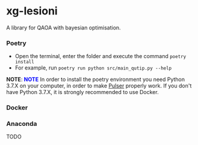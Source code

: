 # xg-lesioni

A library for QAOA with bayesian optimisation.

### Poetry

- Open the terminal, enter the folder and execute the command ```poetry install```
- For example, run ```poetry run python src/main_qutip.py --help```

**NOTE**: <span style="color:blue">**NOTE**</span> In order to install the poetry environment you need Python 3.7.X on your computer, in order to make [Pulser](https://pypi.org/project/pulser/) properly work. If you don't have Python 3.7.X, it is strongly recommended to use Docker.

### Docker


### Anaconda
TODO
